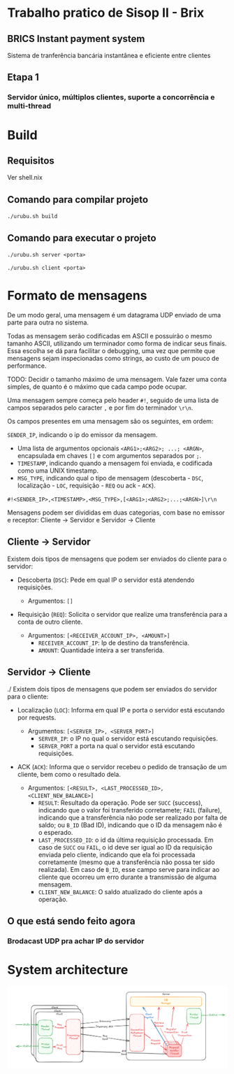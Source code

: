 # Trabalho pratico de Sisop II - Brix

## BRICS Instant payment system

Sistema de tranferência bancária instantânea e eficiente entre clientes

## Etapa 1

### Servidor único, múltiplos clientes, suporte a concorrência e multi-thread

# Build

## Requisitos

Ver shell.nix

## Comando para compilar projeto

```
./urubu.sh build
```

## Comando para executar o projeto

```
./urubu.sh server <porta>
```

```
./urubu.sh client <porta>
```

# Formato de mensagens

De um modo geral, uma mensagem é um datagrama UDP enviado de uma parte para outra no sistema.

Todas as mensagem serão codificadas em ASCII e possuirão o mesmo tamanho ASCII, utilizando um terminador como forma de indicar seus finais. Essa escolha se dá para facilitar o debugging, uma vez que permite que mensagens sejam inspecionadas como strings, ao custo de um pouco de performance.

TODO: Decidir o tamanho máximo de uma mensagem. Vale fazer uma conta simples, de quanto é o máximo que cada campo pode ocupar.

Uma mensagem sempre começa pelo header `#!`, seguido de uma lista de campos separados pelo caracter `,` e por fim do terminador `\r\n`.

Os campos presentes em uma mensagem são os seguintes, em ordem:

 `SENDER_IP`, indicando o ip do emissor da mensagem.
- Uma lista de argumentos opcionais `<ARG1>;<ARG2>; ...; <ARGN>`, encapsulada em chaves `[]` e com argumentos separados por `;`.
- `TIMESTAMP`, indicando quando a mensagem foi enviada, e codificada como uma UNIX timestamp.
- `MSG_TYPE`, indicando qual o tipo de mensagem (descoberta - `DSC`, localização - `LOC`, requisição - `REQ` ou ack - `ACK`).

`#!<SENDER_IP>,<TIMESTAMP>,<MSG_TYPE>,[<ARG1>;<ARG2>;...;<ARGN>]\r\n`

Mensagens podem ser divididas em duas categorias, com base no emissor e receptor: Cliente -> Servidor e Servidor -> Cliente

## Cliente -> Servidor

Existem dois tipos de mensagens que podem ser enviados do cliente para o servidor:

- Descoberta (`DSC`): Pede em qual IP o servidor está atendendo requisições.
    - Argumentos: `[]`
    
- Requisição (`REQ`): Solicita o servidor que realize uma transferência para a conta de outro cliente.
    - Argumentos:  `[<RECEIVER_ACCOUNT_IP>, <AMOUNT>]`
        - `RECEIVER_ACCOUNT_IP`: Ip de destino da transferência.
        - `AMOUNT`: Quantidade inteira a ser transferida.

## Servidor -> Cliente
./
Existem dois tipos de mensagens que podem ser enviados do servidor para o cliente:

- Localização (`LOC`): Informa em qual IP e porta o servidor está escutando por requests.
    - Argumentos: `[<SERVER_IP>, <SERVER_PORT>]`
        - `SERVER_IP`: o IP no qual o servidor está escutando requisições.
        - `SERVER_PORT` a porta na qual o servidor está escutando requisições.

- ACK (`ACK`): Informa que o servidor recebeu o pedido de transação de um cliente, bem como o resultado dela.
    - Argumentos: `[<RESULT>, <LAST_PROCESSED_ID>, <CLIENT_NEW_BALANCE>] `
        - `RESULT`: Resultado da operação. Pode ser `SUCC` (success), indicando que o valor foi transferido corretamete; `FAIL` (failure), indicando que a transferência não pode ser realizado por falta de saldo; ou `B_ID` (Bad ID), indicando que o ID da mensagem não é o esperado.
        - `LAST_PROCESSED_ID`: o id da última requisição processada. Em caso de `SUCC` ou `FAIL`, o id deve ser igual ao ID da requisição enviada pelo cliente, indicando que ela foi processada corretamente (mesmo que a transferência não possa ter sido realizada). Em caso de `B_ID`, esse campo serve para indicar ao cliente que ocorreu um erro durante a transmissão de alguma mensagem.
        - `CLIENT_NEW_BALANCE`: O saldo atualizado do cliente após a operação.

## O que está sendo feito agora

### Brodacast UDP pra achar IP do servidor

# System architecture
![system architecture](docs/architecture.png)